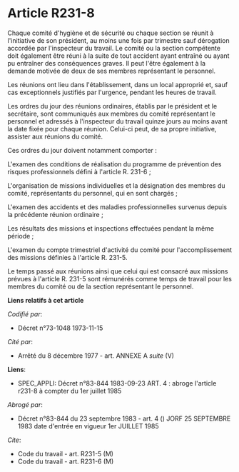 # Article R231-8

Chaque comité d'hygiène et de sécurité ou chaque section se réunit à l'initiative de son président, au moins une fois par
trimestre sauf dérogation accordée par l'inspecteur du travail. Le comité ou la section compétente doit également être réuni
à la suite de tout accident ayant entraîné ou ayant pu entraîner des conséquences graves. Il peut l'être également à la
demande motivée de deux de ses membres représentant le personnel.

Les réunions ont lieu dans l'établissement, dans un local approprié et, sauf cas exceptionnels justifiés par l'urgence,
pendant les heures de travail.

Les ordres du jour des réunions ordinaires, établis par le président et le secrétaire, sont communiqués aux membres du comité
représentant le personnel et adressés à l'inspecteur du travail quinze jours au moins avant la date fixée pour chaque
réunion. Celui-ci peut, de sa propre initiative, assister aux réunions du comité.

Ces ordres du jour doivent notamment comporter :

L'examen des conditions de réalisation du programme de prévention des risques professionnels défini à l'article R. 231-6 ;

L'organisation de missions individuelles et la désignation des membres du comité, représentants du personnel, qui en sont
chargés ;

L'examen des accidents et des maladies professionnelles survenus depuis la précédente réunion ordinaire ;

Les résultats des missions et inspections effectuées pendant la même période ;

L'examen du compte trimestriel d'activité du comité pour l'accomplissement des missions définies à l'article R. 231-5.

Le temps passé aux réunions ainsi que celui qui est consacré aux missions prévues à l'article R. 231-5 sont rémunérés comme
temps de travail pour les membres du comité ou de la section représentant le personnel.

**Liens relatifs à cet article**

_Codifié par_:

  - Décret n°73-1048 1973-11-15

_Cité par_:

  - Arrêté du 8 décembre 1977 - art. ANNEXE A *suite* (V)

**Liens**:

  - SPEC_APPLI: Décret n°83-844 1983-09-23 ART. 4 : abroge l'article r231-8 à compter du 1er juillet 1985

_Abrogé par_:

  - Décret n°83-844 du 23 septembre 1983 - art. 4 () JORF 25 SEPTEMBRE 1983 date d'entrée en vigueur 1er JUILLET 1985

_Cite_:

  - Code du travail - art. R231-5 (M)
  - Code du travail - art. R231-6 (M)
